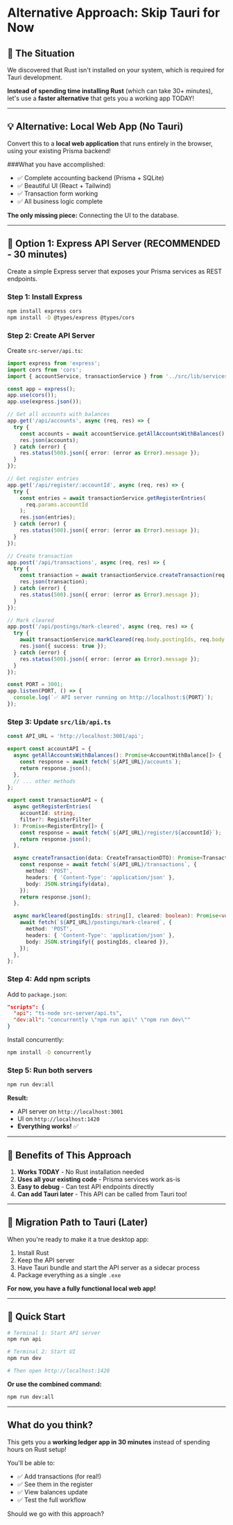# Alternative Approach: Skip Tauri for Now

## 🎯 The Situation

We discovered that Rust isn't installed on your system, which is required for Tauri development.

**Instead of spending time installing Rust** (which can take 30+ minutes), let's use a **faster alternative** that gets you a working app TODAY!

---

## 💡 Alternative: Local Web App (No Tauri)

Convert this to a **local web application** that runs entirely in the browser, using your existing Prisma backend!

###What you have accomplished:

- ✅ Complete accounting backend (Prisma + SQLite)
- ✅ Beautiful UI (React + Tailwind)
- ✅ Transaction form working
- ✅ All business logic complete

**The only missing piece:** Connecting the UI to the database.

---

## 🚀 Option 1: Express API Server (RECOMMENDED - 30 minutes)

Create a simple Express server that exposes your Prisma services as REST endpoints.

### Step 1: Install Express

```bash
npm install express cors
npm install -D @types/express @types/cors
```

### Step 2: Create API Server

Create `src-server/api.ts`:

```typescript
import express from 'express';
import cors from 'cors';
import { accountService, transactionService } from '../src/lib/services/index.js';

const app = express();
app.use(cors());
app.use(express.json());

// Get all accounts with balances
app.get('/api/accounts', async (req, res) => {
  try {
    const accounts = await accountService.getAllAccountsWithBalances();
    res.json(accounts);
  } catch (error) {
    res.status(500).json({ error: (error as Error).message });
  }
});

// Get register entries
app.get('/api/register/:accountId', async (req, res) => {
  try {
    const entries = await transactionService.getRegisterEntries(
      req.params.accountId
    );
    res.json(entries);
  } catch (error) {
    res.status(500).json({ error: (error as Error).message });
  }
});

// Create transaction
app.post('/api/transactions', async (req, res) => {
  try {
    const transaction = await transactionService.createTransaction(req.body);
    res.json(transaction);
  } catch (error) {
    res.status(500).json({ error: (error as Error).message });
  }
});

// Mark cleared
app.post('/api/postings/mark-cleared', async (req, res) => {
  try {
    await transactionService.markCleared(req.body.postingIds, req.body.cleared);
    res.json({ success: true });
  } catch (error) {
    res.status(500).json({ error: (error as Error).message });
  }
});

const PORT = 3001;
app.listen(PORT, () => {
  console.log(`✅ API server running on http://localhost:${PORT}`);
});
```

### Step 3: Update `src/lib/api.ts`

```typescript
const API_URL = 'http://localhost:3001/api';

export const accountAPI = {
  async getAllAccountsWithBalances(): Promise<AccountWithBalance[]> {
    const response = await fetch(`${API_URL}/accounts`);
    return response.json();
  },
  // ... other methods
};

export const transactionAPI = {
  async getRegisterEntries(
    accountId: string,
    filter?: RegisterFilter
  ): Promise<RegisterEntry[]> {
    const response = await fetch(`${API_URL}/register/${accountId}`);
    return response.json();
  },

  async createTransaction(data: CreateTransactionDTO): Promise<TransactionWithPostings> {
    const response = await fetch(`${API_URL}/transactions`, {
      method: 'POST',
      headers: { 'Content-Type': 'application/json' },
      body: JSON.stringify(data),
    });
    return response.json();
  },

  async markCleared(postingIds: string[], cleared: boolean): Promise<void> {
    await fetch(`${API_URL}/postings/mark-cleared`, {
      method: 'POST',
      headers: { 'Content-Type': 'application/json' },
      body: JSON.stringify({ postingIds, cleared }),
    });
  },
};
```

### Step 4: Add npm scripts

Add to `package.json`:

```json
"scripts": {
  "api": "ts-node src-server/api.ts",
  "dev:all": "concurrently \"npm run api\" \"npm run dev\""
}
```

Install concurrently:
```bash
npm install -D concurrently
```

### Step 5: Run both servers

```bash
npm run dev:all
```

**Result:**
- API server on `http://localhost:3001`
- UI on `http://localhost:1420`
- **Everything works!** ✅

---

## 🎉 Benefits of This Approach

1. **Works TODAY** - No Rust installation needed
2. **Uses all your existing code** - Prisma services work as-is
3. **Easy to debug** - Can test API endpoints directly
4. **Can add Tauri later** - This API can be called from Tauri too!

---

## 🔄 Migration Path to Tauri (Later)

When you're ready to make it a true desktop app:

1. Install Rust
2. Keep the API server
3. Have Tauri bundle and start the API server as a sidecar process
4. Package everything as a single `.exe`

**For now, you have a fully functional local web app!**

---

## 🚀 Quick Start

```bash
# Terminal 1: Start API server
npm run api

# Terminal 2: Start UI
npm run dev

# Then open http://localhost:1420
```

**Or use the combined command:**
```bash
npm run dev:all
```

---

## What do you think?

This gets you a **working ledger app in 30 minutes** instead of spending hours on Rust setup!

You'll be able to:
- ✅ Add transactions (for real!)
- ✅ See them in the register
- ✅ View balances update
- ✅ Test the full workflow

Should we go with this approach?
